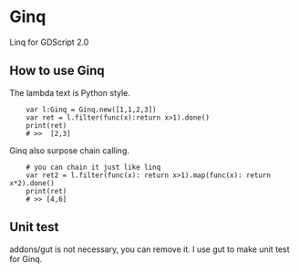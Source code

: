 # Ginq
Linq for GDScript 2.0

## How to use Ginq

The lambda text is Python style.

```
	var l:Ginq = Ginq.new([1,1,2,3])
	var ret = l.filter(func(x):return x>1).done()
    print(ret)
    # >>  [2,3]

```

Ginq also surpose chain calling.

```
    # you can chain it just like linq
    var ret2 = l.filter(func(x): return x>1).map(func(x): return x*2).done()
    print(ret)
    # >> [4,6]
```

## Unit test
addons/gut is not necessary, you can remove it.
I use gut to make unit test for Ginq.

